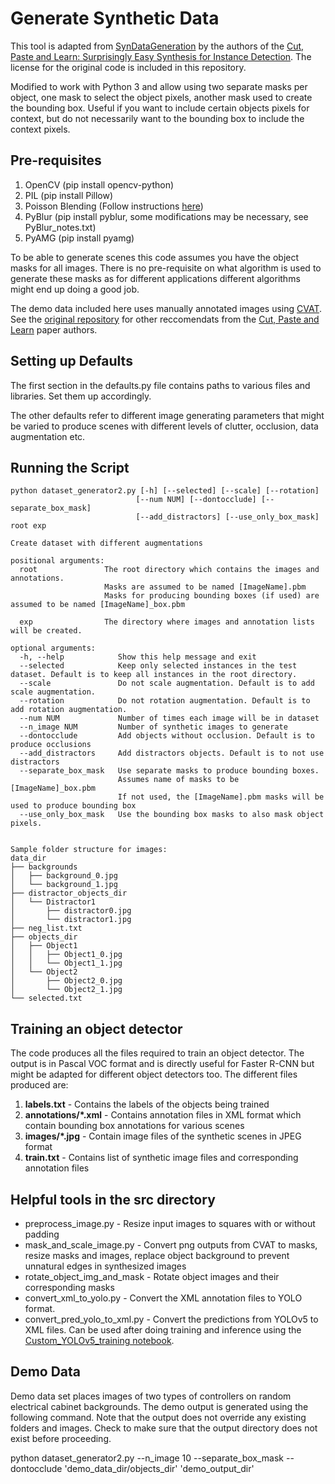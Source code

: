 # Generate Synthetic Data 

This tool is adapted from [SynDataGeneration](https://github.com/debidatta/syndata-generation) by the authors of the [Cut, Paste and Learn: Surprisingly Easy Synthesis for Instance Detection](https://arxiv.org/pdf/1708.01642.pdf). The license for the original code is included in this repository. 

Modified to work with Python 3 and allow using two separate masks per object, one mask to select the object pixels, another mask used to create the bounding box. Useful if you want to include certain objects pixels for context, but do not necessarily want to the bounding box to include the context pixels. 

## Pre-requisites 
1. OpenCV (pip install opencv-python)
2. PIL (pip install Pillow)
3. Poisson Blending (Follow instructions [here](https://github.com/yskmt/pb))
4. PyBlur (pip install pyblur, some modifications may be necessary, see PyBlur_notes.txt)
5. PyAMG (pip install pyamg)

To be able to generate scenes this code assumes you have the object masks for all images. There is no pre-requisite on what algorithm is used to generate these masks as for different applications different algorithms might end up doing a good job. 

The demo data included here uses manually annotated images using [CVAT](https://github.com/openvinotoolkit/cvat). See the [original repository](https://github.com/debidatta/syndata-generation) for other reccomendats from the [Cut, Paste and Learn](https://arxiv.org/pdf/1708.01642.pdf) paper authors. 

## Setting up Defaults
The first section in the defaults.py file contains paths to various files and libraries. Set them up accordingly.

The other defaults refer to different image generating parameters that might be varied to produce scenes with different levels of clutter, occlusion, data augmentation etc. 

## Running the Script
```
python dataset_generator2.py [-h] [--selected] [--scale] [--rotation]
                            [--num NUM] [--dontocclude] [--separate_box_mask] 
                            [--add_distractors] [--use_only_box_mask] root exp

Create dataset with different augmentations

positional arguments:
  root               The root directory which contains the images and annotations. 
                     Masks are assumed to be named [ImageName].pbm
                     Masks for producing bounding boxes (if used) are assumed to be named [ImageName]_box.pbm
                     
  exp                The directory where images and annotation lists will be created.

optional arguments:
  -h, --help            Show this help message and exit
  --selected            Keep only selected instances in the test dataset. Default is to keep all instances in the root directory.
  --scale               Do not scale augmentation. Default is to add scale augmentation.
  --rotation            Do not rotation augmentation. Default is to add rotation augmentation.
  --num NUM             Number of times each image will be in dataset
  --n_image NUM         Number of synthetic images to generate
  --dontocclude         Add objects without occlusion. Default is to produce occlusions
  --add_distractors     Add distractors objects. Default is to not use distractors
  --separate_box_mask   Use separate masks to produce bounding boxes. 
                        Assumes name of masks to be [ImageName]_box.pbm
                        If not used, the [ImageName].pbm masks will be used to produce bounding box
  --use_only_box_mask   Use the bounding box masks to also mask object pixels. 
             
             
Sample folder structure for images:
data_dir
├── backgrounds
│   ├── background_0.jpg
│   └── background_1.jpg
├── distractor_objects_dir
│   └── Distractor1
│       ├── distractor0.jpg
│       └── distractor1.jpg
├── neg_list.txt
├── objects_dir
│   ├── Object1
│   │   ├── Object1_0.jpg
│   │   └── Object1_1.jpg
│   └── Object2
│       ├── Object2_0.jpg
│       └── Object2_1.jpg
└── selected.txt
```

## Training an object detector
The code produces all the files required to train an object detector. The output is in Pascal VOC format and is directly useful for Faster R-CNN but might be adapted for different object detectors too. The different files produced are:
1. __labels.txt__ - Contains the labels of the objects being trained
2. __annotations/*.xml__ - Contains annotation files in XML format which contain bounding box annotations for various scenes
3. __images/*.jpg__ - Contain image files of the synthetic scenes in JPEG format 
4. __train.txt__ - Contains list of synthetic image files and corresponding annotation files

## Helpful tools in the src directory
- preprocess_image.py - Resize input images to squares with or without padding
- mask_and_scale_image.py - Convert png outputs from CVAT to masks, resize masks and images, 
                            replace object background to prevent unnatural edges in synthesized images
- rotate_object_img_and_mask - Rotate object images and their corresponding masks
- convert_xml_to_yolo.py - Convert the XML annotation files to YOLO format. 
- convert_pred_yolo_to_xml.py - Convert the predictions from YOLOv5 to XML files. Can be used after doing training and inference using the [Custom_YOLOv5_training notebook](https://github.com/hsshih/generate-synthetic-images/blob/main/Custom_YOLOv5_training.ipynb). 


## Demo Data

Demo data set places images of two types of controllers on random electrical cabinet backgrounds. The demo output is generated using the following command. Note that the output does not override any existing folders and images. Check to make sure that the output directory does not exist before proceeding. 

python dataset_generator2.py --n_image 10 --separate_box_mask --dontocclude 'demo_data_dir/objects_dir' 'demo_output_dir'
